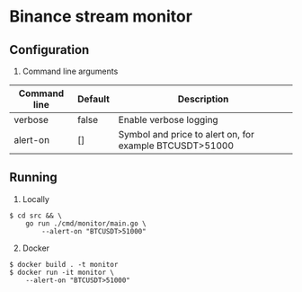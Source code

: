 # Binance stream monitor

## Configuration

1. Command line arguments

| Command line            | Default                  | Description                                             |
| ----------------------- | ------------------------ | ------------------------------------------------------- |
| verbose                 | false                    | Enable verbose logging                                  |
| alert-on                | []                       | Symbol and price to alert on, for example BTCUSDT>51000 |

## Running

1. Locally
```
$ cd src && \
    go run ./cmd/monitor/main.go \
        --alert-on "BTCUSDT>51000"
```

2. Docker

```
$ docker build . -t monitor
$ docker run -it monitor \
    --alert-on "BTCUSDT>51000"
```
